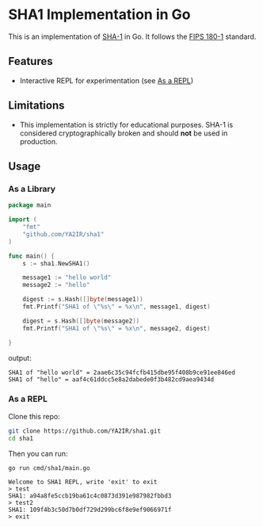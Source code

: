 # SHA1 Implementation in Go
This is an implementation of [SHA-1](https://en.wikipedia.org/wiki/SHA-1) in Go. It follows the [FIPS 180-1](https://nvlpubs.nist.gov/nistpubs/Legacy/FIPS/fipspub180-1.pdf) standard.

## Features
-  Interactive REPL for experimentation (see [As a REPL](#as-a-repl))
## Limitations
- This implementation is strictly for educational purposes. SHA-1 is considered cryptographically broken and should **not** be used in production.
## Usage

### As a Library
```go
package main

import (
	"fmt"
	"github.com/YA2IR/sha1"
)

func main() {
	s := sha1.NewSHA1()

	message1 := "hello world"
	message2 := "hello"

	digest := s.Hash([]byte(message1))
	fmt.Printf("SHA1 of \"%s\" = %x\n", message1, digest)

	digest = s.Hash([]byte(message2))
	fmt.Printf("SHA1 of \"%s\" = %x\n", message2, digest)

}
```
output:
```
SHA1 of "hello world" = 2aae6c35c94fcfb415dbe95f408b9ce91ee846ed
SHA1 of "hello" = aaf4c61ddcc5e8a2dabede0f3b482cd9aea9434d
```
### As a REPL
Clone this repo:
```bash
git clone https://github.com/YA2IR/sha1.git
cd sha1
```
Then you can run:
```bash
go run cmd/sha1/main.go
```
```
Welcome to SHA1 REPL, write 'exit' to exit
> test
SHA1: a94a8fe5ccb19ba61c4c0873d391e987982fbbd3
> test2
SHA1: 109f4b3c50d7b0df729d299bc6f8e9ef9066971f
> exit

```

